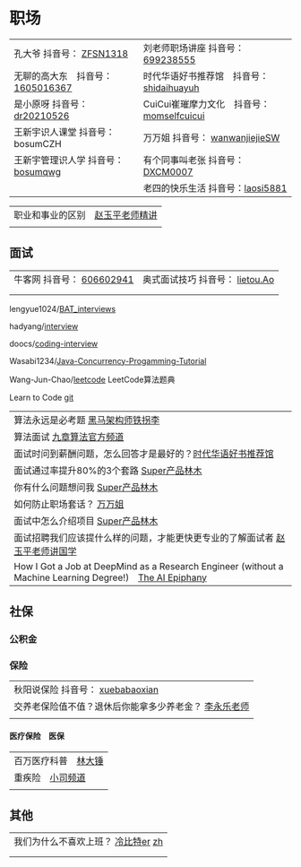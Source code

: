 # 职场

|                                                                                                                                    |                                                                                                                                             |
| ---------------------------------------------------------------------------------------------------------------------------------- | ------------------------------------------------------------------------------------------------------------------------------------------- |
| 孔大爷 抖音号： [ZFSN1318](https://www.douyin.com/user/MS4wLjABAAAASC82E9e\_7YmKUF7ANqGjmS-7n4IyzQXtUkcQN31SmcFwTaWyzoeIXsi7HOu4AiN0)     | 刘老师职场讲座 抖音号： [699238555](https://www.douyin.com/user/MS4wLjABAAAAb5uuyQv5IlGoxAox1Or1tbV0BJMIifmnT6nQzUTKGG4)                               |
| 无聊的高大东　抖音号： [1605016367](https://www.douyin.com/user/MS4wLjABAAAAMkj9Q9d4W541tCq5p2bBQc-tzvyos58zXK40rIIhYkw)                      | 时代华语好书推荐馆　抖音号： [shidaihuayuh](https://www.douyin.com/user/MS4wLjABAAAAKpT3YuIMySQhwIbhwKj13rkgjd1pPsbqiKL2z91ZChCxEWDXffYis6rqd7yRnu\_E)    |
| 是小原呀 抖音号： [dr20210526](https://www.douyin.com/user/MS4wLjABAAAAGOV1UXNPud6gi7QAsf0v\_SV8zm2llrk2e6AmNlQdry2tXq98rZU5h42ocbn7gjgr)  | CuiCui崔璀摩力文化　抖音号： [momselfcuicui](https://www.douyin.com/user/MS4wLjABAAAAHu4SbvaUZQ1GN2WgySRB6G4nmvUvWxD2fNLzvDKOkOAmqxZkQ5fJtx0ZhANSST7V) |
| 王新宇识人课堂 抖音号：bosumCZH                                                                                                               | 万万姐 抖音号： [wanwanjiejieSW](https://www.douyin.com/user/MS4wLjABAAAASms63YXGbePb2XNgYY1nyIlDpSwTNAre-E8wTLugsF4)                              |
| 王新宇管理识人学 抖音号：[bosumqwg](https://www.douyin.com/user/MS4wLjABAAAAvDjICdtYGFiwWW35tgCbU7VQns1snVL9hUqhHsh\_BTravkC3YpTbU14sRworQ0Vp) | 有个同事叫老张 抖音号：[DXCM0007](https://www.douyin.com/user/MS4wLjABAAAAclyMtx\_KWWfqkn5k\_XEZniNfFc3T9Gz-eISkVhTaGiE)                               |
|                                                                                                                                    | 老四的快乐生活 抖音号：[laosi5881](https://www.douyin.com/user/MS4wLjABAAAA7gdVQLJr7WPYgx3YO90RZw9SU9DoJCgFVbvAwbd6kkQ)                                |

|                                                                      |
| -------------------------------------------------------------------- |
| 职业和事业的区别　[赵玉平老师精讲](https://www.douyin.com/video/7025820061923396895) |
|                                                                      |

## 面试

|                                                                                                           |                                                                                                                                   |
| --------------------------------------------------------------------------------------------------------- | --------------------------------------------------------------------------------------------------------------------------------- |
| 牛客网 抖音号： [606602941](https://www.douyin.com/user/MS4wLjABAAAAQkElu1uG4mU6kGNgxseQJ4Bdst-KnGpiCfXwGObwZRc) | 奥式面试技巧 抖音号： [lietou.Ao](https://www.douyin.com/user/MS4wLjABAAAAObey7E8txYmTKN0oRveDSTZjuOZMjHDLUMdUyGcOKvt0JGMA4ZlMd-k7vE-ozPr9) |
|                                                                                                           |                                                                                                                                   |
|                                                                                                           |                                                                                                                                   |

lengyue1024/[BAT\_interviews](https://github.com/lengyue1024/BAT\_interviews)

hadyang/[interview](https://github.com/hadyang/interview)

doocs/[coding-interview](https://github.com/doocs/coding-interview)

Wasabi1234/[Java-Concurrency-Progamming-Tutorial](https://github.com/Wasabi1234/Java-Concurrency-Progamming-Tutorial)

Wang-Jun-Chao/[leetcode](https://github.com/Wang-Jun-Chao/leetcode) LeetCode算法题典

Learn to Code [git](https://github.com/collections/learn-to-code)





|                                                                                                                                                         |
| ------------------------------------------------------------------------------------------------------------------------------------------------------- |
| 算法永远是必考题 [黑马架构师铁拐李](https://www.douyin.com/video/7018867238329421086)                                                                                   |
| 算法面试 [九章算法官方频道](https://www.youtube.com/playlist?list=PLNuQtXS21vLVSe4jef1V7H9F05RSmc10F)                                                               |
| 面试时问到薪酬问题，怎么回答才是最好的？[时代华语好书推荐馆](https://www.douyin.com/video/7022940287827856671)                                                                       |
| 面试通过率提升80%的3个套路 [Super产品林木](https://www.douyin.com/video/7029246265141546251)                                                                           |
| 你有什么问题想问我 [Super产品林木](https://www.douyin.com/video/7035181504938511646)                                                                                 |
| 如何防止职场套话？ [万万姐](https://www.douyin.com/video/7011023470188449060)                                                                                       |
| 面试中怎么介绍项目 [Super产品林木](https://www.douyin.com/video/7042626932051135751)                                                                                 |
| 面试招聘我们应该提什么样的问题，才能更快更专业的了解面试者 [赵玉平老师讲国学](https://www.douyin.com/video/7035554413209062670)                                                              |
| How I Got a Job at DeepMind as a Research Engineer (without a Machine Learning Degree!)　[The AI Epiphany](https://www.youtube.com/watch?v=SgaN-4po\_cA) |

## 社保

### 公积金



### 保险

|                                                                                                                |
| -------------------------------------------------------------------------------------------------------------- |
| 秋阳说保险 抖音号： [xuebabaoxian](https://www.douyin.com/user/MS4wLjABAAAASk4Um09bmTB1QUXr1CiNO-FwwIDrDJ7BeEJTYwTZQAM) |
| 交养老保险值不值？退休后你能拿多少养老金？ [李永乐老师](https://www.youtube.com/watch?v=wN9S50X2i-U)                                     |
|                                                                                                                |

#### 医疗保险　医保

|                                                                |
| -------------------------------------------------------------- |
| 百万医疗科普　[林大锤](https://www.douyin.com/video/7027431355269139724) |
| 重疾险　[小司频道](https://www.douyin.com/video/7031869580767235336)   |
|                                                                |

## 其他

|                                                                                                              |
| ------------------------------------------------------------------------------------------------------------ |
| 我们为什么不喜欢上班？ [冷比特er](https://www.yuque.com/birfrozen/00/zeivnz)   [zh](https://www.zhihu.com/people/imwebson) |
|                                                                                                              |
|                                                                                                              |
